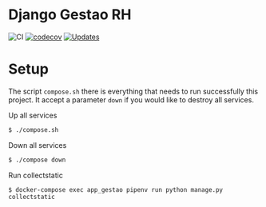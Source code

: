 # Django Gestao RH


![CI](https://github.com/vespene/django-gestao-rh/workflows/CI/badge.svg)
[![codecov](https://codecov.io/gh/juliosaraiva/django-gestao-rh/branch/master/graph/badge.svg)](https://codecov.io/gh/juliosaraiva/django-gestao-rh)
[![Updates](https://pyup.io/repos/github/juliosaraiva/django-gestao-rh/shield.svg)](https://pyup.io/repos/github/juliosaraiva/django-gestao-rh/)


# Setup
The script `compose.sh` there is everything that needs to run successfully this project. It accept a parameter `down` if you would like to destroy all services.

Up all services
```sh
$ ./compose.sh
```

Down all services
```sh
$ ./compose down
```


Run collectstatic

```
$ docker-compose exec app_gestao pipenv run python manage.py collectstatic
```
